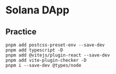 # Solana DApp

## Practice

```shell
pnpm add postcss-preset-env --save-dev 
pnpm add typescript -D      
pnpm add @vitejs/plugin-react --save-dev 
pnpm add vite-plugin-checker -D 
pnpm i --save-dev @types/node        
```
